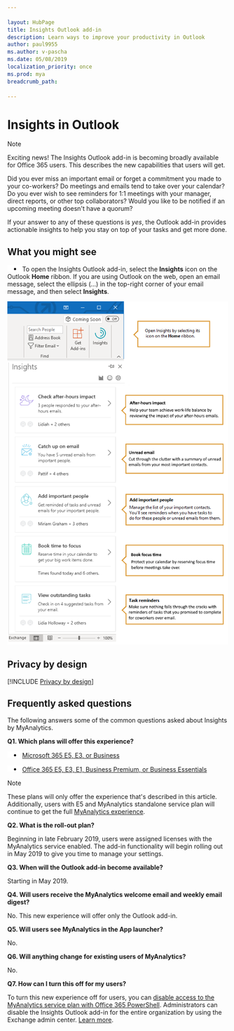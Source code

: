 ```yaml
---

layout: HubPage
title: Insights Outlook add-in
description: Learn ways to improve your productivity in Outlook
author: paul9955
ms.author: v-pascha
ms.date: 05/08/2019
localization_priority: once 
ms.prod: mya
breadcrumb_path: 

---
```


<p>
<!-- 
1) Leave these paragraph tags intact. The H1 heading won't work without them. 
2) Note: We need to keep "layout: HubPage" in the metadata or else we get the TOC in the left pane.
3) Removed the breadcrumbs by adding breadcrumb_path: to the metadata, per DStrome.  
 -->
</p>

# Insights in Outlook

> [!Note] 
> Exciting news! The Insights Outlook add-in is becoming broadly available for Office 365 users. This describes the new capabilities that users will get.

Did you ever miss an important email or forget a commitment you made to your co-workers? Do meetings and emails tend to take over your calendar? Do you ever wish to see reminders for 1:1 meetings with your manager, direct reports, or other top collaborators? Would you like to be notified if an upcoming meeting doesn't have a quorum?

If your answer to any of these questions is _yes_, the Outlook add-in provides actionable insights to help you stay on top of your tasks and get more done.

## What you might see

![Bullet point](images/mya/overview/bullet-point-indented.png)To open the Insights Outlook add-in, select the **Insights** icon on the Outlook **Home** ribbon. If you are using  Outlook on the web, open an email message, select the ellipsis (...) in the top-right corner of your email message, and then select **Insights**. 

![Insights panel](images/mya/overview/insights-cards-9.png)

## Privacy by design

[!INCLUDE [Privacy by design](myanalytics/includes/privacy-by-design.md)]  

## Frequently asked questions

The following answers some of the common questions asked about Insights by MyAnalytics.

**Q1. Which plans will offer this experience?**

![Bullet point](images/mya/overview/bullet-point-indented.png)[Microsoft 365 E5, E3, or Business](https://www.microsoft.com/microsoft-365)<p>
![Bullet point](images/mya/overview/bullet-point-indented.png)[Office 365 E5, E3, E1, Business Premium, or Business Essentials](https://products.office.com/business/office)<p>

> [!Note]
> These plans will only offer the experience that's described in this article. Additionally, users with E5 and MyAnalytics standalone service plan will continue to get the full [MyAnalytics experience](https://docs.microsoft.com/workplace-analytics/myanalytics/index).

**Q2. What is the roll-out plan?**

Beginning in late February 2019, users were assigned licenses with the MyAnalytics service enabled. The add-in functionality will begin rolling out in May 2019 to give you time to manage your settings. <!-- We will update this article after we have a precise date by which you can start to manage the MyAnalytics service for your licensed users. [Learn more](https://docs.microsoft.com/office365/enterprise/powershell/manage-user-accounts-and-licenses-with-office-365-powershell) about license management. -->

**Q3. When will the Outlook add-in become available?**

Starting in May 2019.

**Q4. Will users receive the MyAnalytics welcome email and weekly email digest?**

No. This new experience will offer only the Outlook add-in.  

**Q5. Will users see MyAnalytics in the App launcher?**

No.

**Q6. Will anything change for existing users of MyAnalytics?**

No.

**Q7. How can I turn this off for my users?**

To turn this new experience off for users, you can [disable access to the MyAnalytics service plan with Office 365 PowerShell](https://docs.microsoft.com/en-us/office365/enterprise/powershell/disable-access-to-services-with-office-365-powershell). Administrators can disable the Insights Outlook add-in for the entire organization by using the Exchange admin center. [Learn more](myanalytics/setup/mya-disable-insights.md).  
